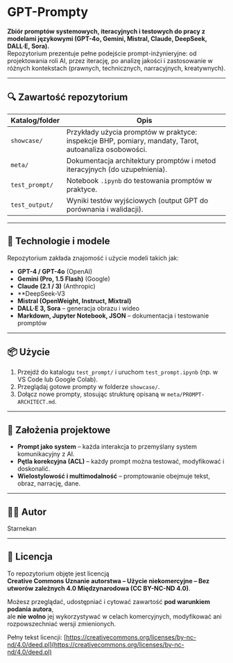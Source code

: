 # GPT-Prompty

**Zbiór promptów systemowych, iteracyjnych i testowych do pracy z modelami językowymi (GPT-4o, Gemini, Mistral, Claude, DeepSeek, DALL·E, Sora).**  
Repozytorium prezentuje pełne podejście prompt-inżynieryjne: od projektowania roli AI, przez iterację, po analizę jakości i zastosowanie w różnych kontekstach (prawnych, technicznych, narracyjnych, kreatywnych).

---

## 🔍 Zawartość repozytorium

| Katalog/folder               | Opis                                                                 |
|-----------------------------|----------------------------------------------------------------------|
| `showcase/`                 | Przykłady użycia promptów w praktyce: inspekcje BHP, pomiary, mandaty, Tarot, autoanaliza osobowości. |
| `meta/`                     | Dokumentacja architektury promptów i metod iteracyjnych (do uzupełnienia). |
| `test_prompt/`              | Notebook `.ipynb` do testowania promptów w praktyce.                |
| `test_output/`              | Wyniki testów wyjściowych (output GPT do porównania i walidacji).   |

---

## 🚀 Technologie i modele

Repozytorium zakłada znajomość i użycie modeli takich jak:
- **GPT-4 / GPT-4o** (OpenAI)
- **Gemini (Pro, 1.5 Flash)** (Google)
- **Claude (2.1 / 3)** (Anthropic)
- **DeepSeek-V3
- **Mistral (OpenWeight, Instruct, Mixtral)**
- **DALL·E 3, Sora** – generacja obrazu i wideo
- **Markdown, Jupyter Notebook, JSON** – dokumentacja i testowanie promptów

---

## 📦 Użycie

1. Przejdź do katalogu `test_prompt/` i uruchom `test_prompt.ipynb` (np. w VS Code lub Google Colab).
2. Przeglądaj gotowe prompty w folderze `showcase/`.
3. Dołącz nowe prompty, stosując strukturę opisaną w `meta/PROMPT-ARCHITECT.md`.

---

## 🧠 Założenia projektowe

- **Prompt jako system** – każda interakcja to przemyślany system komunikacyjny z AI.
- **Pętla korekcyjna (ACL)** – każdy prompt można testować, modyfikować i doskonalić.
- **Wielostylowość i multimodalność** – promptowanie obejmuje tekst, obraz, narrację, dane.

---

## 🧑‍💻 Autor
Starnekan

---


## 📜 Licencja

To repozytorium objęte jest licencją  
**Creative Commons Uznanie autorstwa – Użycie niekomercyjne – Bez utworów zależnych 4.0 Międzynarodowa (CC BY-NC-ND 4.0)**.

Możesz przeglądać, udostępniać i cytować zawartość **pod warunkiem podania autora**,  
ale **nie wolno** jej wykorzystywać w celach komercyjnych, modyfikować ani rozpowszechniać wersji zmienionych.

Pełny tekst licencji: [https://creativecommons.org/licenses/by-nc-nd/4.0/deed.pl](https://creativecommons.org/licenses/by-nc-nd/4.0/deed.pl)


